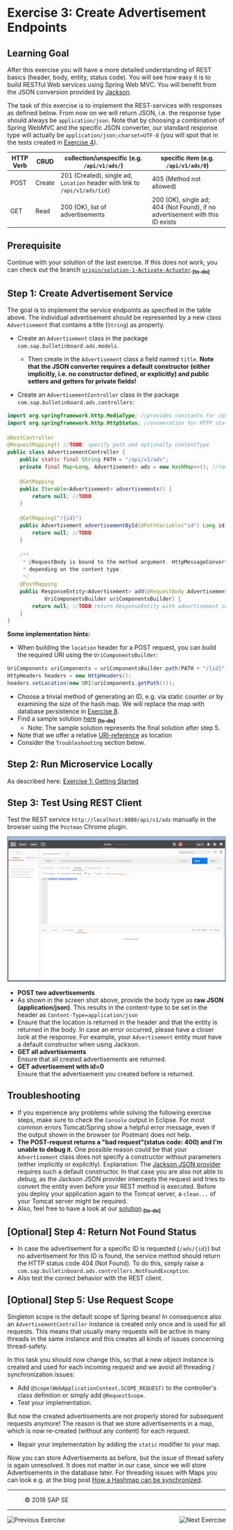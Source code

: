Exercise 3: Create Advertisement Endpoints
==========================================

## Learning Goal
After this exercise you will have a more detailed understanding of REST basics (header, body, entity, status code). You will see how easy it is to build RESTful Web services using Spring Web MVC. You will benefit from the JSON conversion provided by [Jackson](../Knowledge/JSONConversion.md).

The task of this exercise is to implement the REST-services with responses as defined below. From now on we will return JSON, i.e. the response type should always be `application/json`. Note that by choosing a combination of Spring WebMVC and the specific JSON converter, our standard response type will actually be `application/json;charset=UTF-8`  (you will spot that in the tests created in [Exercise 4](../CreateMicroservice/Exercise_4_CreateServiceTests.md)).

| HTTP Verb |  CRUD      | collection/unspecific (e.g. `/api/v1/ads/`)   | specific item (e.g. `/api/v1/ads/0`)|   
| ----------- | ---------- | ------------------------------------ | ------------------------------------- |
| POST        | Create     | 201 (Created), single ad, `Location` header with link to `/api/v1/ads/{id}` | 405 (Method not allowed) |
| GET         | Read       | 200 (OK), list of advertisements | 200 (OK), single ad; 404 (Not Found), if no advertisement with this ID exists |

## Prerequisite
Continue with your solution of the last exercise. If this does not work, you can check out the branch [`origin/solution-1-Activate-Actuator`](https://github.wdf.sap.corp/cc-java/cc-bulletinboard-ads-spring-webmvc/tree/solution-1-Activate-Actuator).<sub><b>[to-do]</b></sub>

## Step 1: Create Advertisement Service
The goal is to implement the service endpoints as specified in the table above.
The individual advertisement should be represented by a new class `Advertisement` that contains a title (`String`) as property.

- Create an `Advertisement` class in the package `com.sap.bulletinboard.ads.models`.
  - Then create in the `Advertisement` class a field named `title`. **Note that the JSON converter requires a default constructor (either implicitly, i.e. no constructor defined, or explicitly) and public setters and getters for private fields!**

- Create an `AdvertisementController` class in the package `com.sap.bulletinboard.ads.controllers`:
```java
import org.springframework.http.MediaType; //provides constants for content types
import org.springframework.http.HttpStatus; //enumeration for HTTP status codes

@RestController
@RequestMapping() //TODO: specify path and optionally contentType 
public class AdvertisementController {
    public static final String PATH = "/api/v1/ads";
    private final Map<Long, Advertisement> ads = new HashMap<>(); //temporary data storage, key represents the ID
    
    @GetMapping
    public Iterable<Advertisement> advertisements() {
        return null; //TODO
    }

    @GetMapping("/{id}")
    public Advertisement advertisementById(@PathVariable("id") Long id) {
        return null; //TODO
    }

    /**
     * @RequestBody is bound to the method argument. HttpMessageConverter resolves method argument 
     * depending on the content type.
     */
    @PostMapping
    public ResponseEntity<Advertisement> add(@RequestBody Advertisement advertisement,
            UriComponentsBuilder uriComponentsBuilder) {
        return null; //TODO return ResponseEntity with advertisement in the body, location header and HttpStatus.CREATED status code
    }
}
```

**Some implementation hints:**
- When building the `location` header for a POST request, you can build the required URI using the `UriComponentsBuilder`:
```java
UriComponents uriComponents = uriComponentsBuilder.path(PATH + "/{id}").buildAndExpand(id);
HttpHeaders headers = new HttpHeaders();
headers.setLocation(new URI(uriComponents.getPath()));
```
- Choose a trivial method of generating an ID, e.g. via static counter or by examining the size of the hash map. We will replace the map with database persistence in [Exercise 8](../ConnectDatabase/Exercise_8_Part1_ConfigurePersistence.md).
- Find a sample solution [here](https://github.wdf.sap.corp/cc-java/cc-bulletinboard-ads-spring-webmvc/blob/solution-3-Create-Ads-Endpoints/src/main/java/com/sap/bulletinboard/ads/controllers/AdvertisementController.java) <sub><b>[to-do]</b></sub>
  - Note: The sample solution represents the final solution after step 5.
- Note that we offer a relative [URI-reference](https://tools.ietf.org/html/rfc3986#section-4.2) as location
- Consider the `Troubleshooting` section below.

## Step 2: Run Microservice Locally
As described here: [Exercise 1: Getting Started](../CreateMicroservice/Exercise_1_GettingStarted.md)

## Step 3: Test Using REST Client
Test the REST service `http://localhost:8080/api/v1/ads` manually in the browser using the `Postman` Chrome plugin. 

![Post Request using Postman](images/RestClient_PostRequest.png)

- **POST two advertisements**
- As shown in the screen shot above, provide the body type as **raw JSON (application/json)**. This results in the content-type to be set in the header as `Content-Type=application/json` 
- Ensure that the location is returned in the header and that the entity is returned in the body. In case an error occurred, please have a closer look at the response. For example, your `Advertisement` entity must have a default constructor when using Jackson.
- **GET all advertisements**  
Ensure that all created advertisements are returned.
- **GET advertisement with id=0**    
Ensure that the advertisement you created before is returned.

## Troubleshooting
- If you experience any problems while solving the following exercise steps, make sure to check the `Console` output in Eclipse. For most common errors Tomcat/Spring show a helpful error message, even if the output shown in the browser (or Postman) does not help.
- **The POST-request returns a "bad request"(status code: 400) and I'm unable to debug it.** One possible reason could be that your `Advertisement` class does not specify a constructor without parameters (either implicitly or explicitly). Explanation: The [Jackson JSON provider](../Knowledge/JSONConversion.md) requires such a default constructor. In that case you are also not able to debug, as the Jackson JSON provider intercepts the request and tries to convert the entity even before your REST method is executed. 
Before you deploy your application again to the Tomcat server, a `clean...` of your Tomcat server might be required.
- Also, feel free to have a look at our [solution](https://github.wdf.sap.corp/cc-java/cc-bulletinboard-ads-spring-webmvc/tree/solution-3-Create-Ads-Endpoints).<sub><b>[to-do]</b></sub>

## [Optional] Step 4: Return Not Found Status
- In case the advertisement for a specific ID is requested (`/ads/{id}`) but no advertisement for this ID is found, the service method should return the HTTP status code 404 (Not Found). To do this, simply raise a `com.sap.bulletinboard.ads.controllers.NotFoundException`.
- Also test the correct behavior with the REST client.

## [Optional] Step 5: Use Request Scope
Singleton scope is the default scope of Spring beans! In consequence also an `AdvertisementController` instance is created only once and is used for all requests. This means that usually many requests will be active in many threads in the same instance and this creates all kinds of issues concerning thread-safety. 

In this task you should now change this, so that a new object instance is created and used for each incoming request and we avoid all threading / synchronization issues:
- Add `@Scope(WebApplicationContext.SCOPE_REQUEST)` to the controller's class definition or simply add `@RequestScope`.
- Test your implementation.

But now the created advertisements are not properly stored for subsequent requests anymore! The reason is that we store advertisements in a map, which is now re-created (without any content) for each request.

- Repair your implementation by adding the `static` modifier to your map. 
 
Now you can store Advertisements as before, but the issue of thread safety is again unresolved. It does not matter in our case, since we will store Advertisements in the database later. For threading issues with Maps you can look e.g. at the blog post [How a Hashmap can be synchronized](http://stackoverflow.com/questions/1291836/concurrenthashmap-vs-synchronized-hashmap).

***

<dl>
  <dd>
  <div class="footer">&copy; 2018 SAP SE</div>
  </dd>
</dl>
<hr>
<a href="Exercise_2_HelloWorldResource.md">
  <img align="left" alt="Previous Exercise">
</a>
<a href="Exercise_4_CreateServiceTests.md">
  <img align="right" alt="Next Exercise">
</a>
